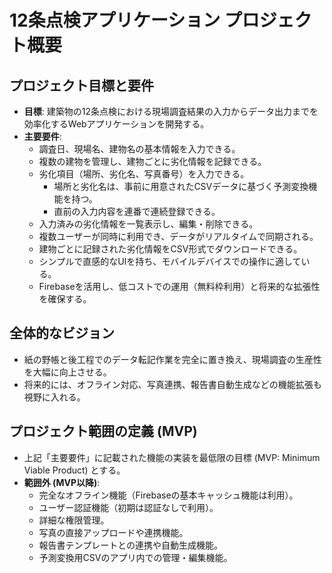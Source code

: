 # 12条点検アプリケーション プロジェクト概要

## プロジェクト目標と要件
- **目標**: 建築物の12条点検における現場調査結果の入力からデータ出力までを効率化するWebアプリケーションを開発する。
- **主要要件**:
    - 調査日、現場名、建物名の基本情報を入力できる。
    - 複数の建物を管理し、建物ごとに劣化情報を記録できる。
    - 劣化項目（場所、劣化名、写真番号）を入力できる。
        - 場所と劣化名は、事前に用意されたCSVデータに基づく予測変換機能を持つ。
        - 直前の入力内容を連番で連続登録できる。
    - 入力済みの劣化情報を一覧表示し、編集・削除できる。
    - 複数ユーザーが同時に利用でき、データがリアルタイムで同期される。
    - 建物ごとに記録された劣化情報をCSV形式でダウンロードできる。
    - シンプルで直感的なUIを持ち、モバイルデバイスでの操作に適している。
    - Firebaseを活用し、低コストでの運用（無料枠利用）と将来的な拡張性を確保する。

## 全体的なビジョン
- 紙の野帳と後工程でのデータ転記作業を完全に置き換え、現場調査の生産性を大幅に向上させる。
- 将来的には、オフライン対応、写真連携、報告書自動生成などの機能拡張も視野に入れる。

## プロジェクト範囲の定義 (MVP)
- 上記「主要要件」に記載された機能の実装を最低限の目標 (MVP: Minimum Viable Product) とする。
- **範囲外 (MVP以降)**:
    - 完全なオフライン機能（Firebaseの基本キャッシュ機能は利用）。
    - ユーザー認証機能（初期は認証なしで利用）。
    - 詳細な権限管理。
    - 写真の直接アップロードや連携機能。
    - 報告書テンプレートとの連携や自動生成機能。
    - 予測変換用CSVのアプリ内での管理・編集機能。 
